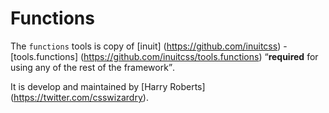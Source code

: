 # Functions

The `functions` tools is copy of [inuit] (https://github.com/inuitcss) -
[tools.functions] (https://github.com/inuitcss/tools.functions) <q>**required**
for using any of the rest of the framework</q>.

It is develop and maintained by [Harry Roberts] (https://twitter.com/csswizardry).
